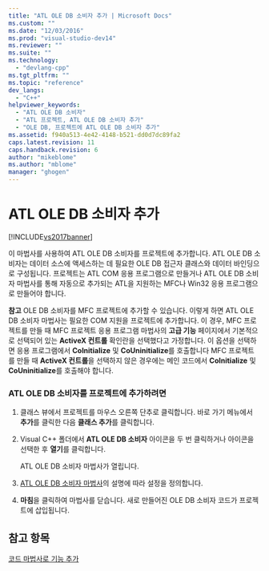 ```yaml
---
title: "ATL OLE DB 소비자 추가 | Microsoft Docs"
ms.custom: ""
ms.date: "12/03/2016"
ms.prod: "visual-studio-dev14"
ms.reviewer: ""
ms.suite: ""
ms.technology: 
  - "devlang-cpp"
ms.tgt_pltfrm: ""
ms.topic: "reference"
dev_langs: 
  - "C++"
helpviewer_keywords: 
  - "ATL OLE DB 소비자"
  - "ATL 프로젝트, ATL OLE DB 소비자 추가"
  - "OLE DB, 프로젝트에 ATL OLE DB 소비자 추가"
ms.assetid: f940a513-4e42-4148-b521-dd0d7dc89fa2
caps.latest.revision: 11
caps.handback.revision: 6
author: "mikeblome"
ms.author: "mblome"
manager: "ghogen"
---
```

# ATL OLE DB 소비자 추가
[!INCLUDE[vs2017banner](../../assembler/inline/includes/vs2017banner.md)]

이 마법사를 사용하여 ATL OLE DB 소비자를 프로젝트에 추가합니다.  ATL OLE DB 소비자는 데이터 소스에 액세스하는 데 필요한 OLE DB 접근자 클래스와 데이터 바인딩으로 구성됩니다.  프로젝트는 ATL COM 응용 프로그램으로 만들거나 ATL OLE DB 소비자 마법사를 통해 자동으로 추가되는 ATL을 지원하는 MFC나 Win32 응용 프로그램으로 만들어야 합니다.  
  
 **참고**  OLE DB 소비자를 MFC 프로젝트에 추가할 수 있습니다.  이렇게 하면 ATL OLE DB 소비자 마법사는 필요한 COM 지원을 프로젝트에 추가합니다.  이 경우, MFC 프로젝트를 만들 때 MFC 프로젝트 응용 프로그램 마법사의 **고급 기능** 페이지에서 기본적으로 선택되어 있는 **ActiveX 컨트롤** 확인란을 선택했다고 가정합니다.  이 옵션을 선택하면 응용 프로그램에서 **CoInitialize** 및 **CoUninitialize**를 호출합니다  MFC 프로젝트를 만들 때 **ActiveX 컨트롤**을 선택하지 않은 경우에는 메인 코드에서 **CoInitialize** 및 **CoUninitialize**를 호출해야 합니다.  
  
### ATL OLE DB 소비자를 프로젝트에 추가하려면  
  
1.  클래스 뷰에서 프로젝트를 마우스 오른쪽 단추로 클릭합니다.  바로 가기 메뉴에서 **추가**를 클릭한 다음 **클래스 추가**를 클릭합니다.  
  
2.  Visual C\+\+ 폴더에서 **ATL OLE DB 소비자** 아이콘을 두 번 클릭하거나 아이콘을 선택한 후 **열기**를 클릭합니다.  
  
     ATL OLE DB 소비자 마법사가 열립니다.  
  
3.  [ATL OLE DB 소비자 마법사](../../atl/reference/atl-ole-db-consumer-wizard.md)의 설명에 따라 설정을 정의합니다.  
  
4.  **마침**을 클릭하여 마법사를 닫습니다.  새로 만들어진 OLE DB 소비자 코드가 프로젝트에 삽입됩니다.  
  
## 참고 항목  
 [코드 마법사로 기능 추가](../../ide/adding-functionality-with-code-wizards-cpp.md)